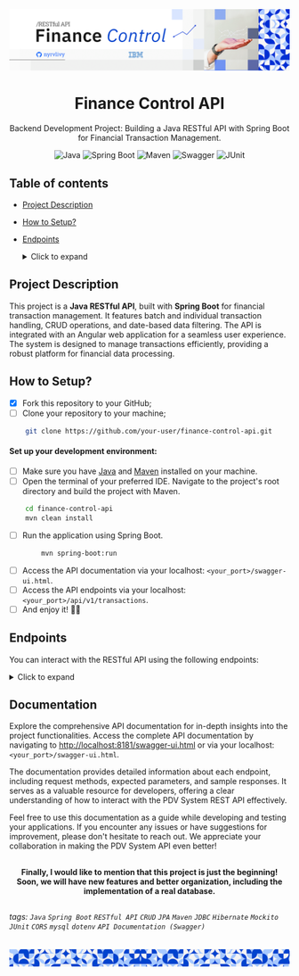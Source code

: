 <div align="center">
  <img alt="Finance Control API Banner" src="./assets/images/api-header.png">
</div>

<h1 align="center">Finance Control API</h1>
<p align="center">Backend Development Project: Building a Java RESTful API with Spring Boot for Financial Transaction Management.</p>

<div align="center">

![Java](https://img.shields.io/badge/Java-v11-red)
![Spring Boot](https://img.shields.io/badge/Spring_Boot-v2.6.3-green)
![Maven](https://img.shields.io/badge/Maven-v3.8.1-blue)
![Swagger](https://img.shields.io/badge/Swagger-v3.0.0-brightgreen)
![JUnit](https://img.shields.io/badge/JUnit-v5.7.0-yellow)

</div>

##

## Table of contents

* [Project Description](#project-description)
* [How to Setup?](#how-to-setup)
* [Endpoints](#endpoints)
    <details>
    <summary>Click to expand</summary>

    - [Find All Transactions](#find-all-transactions)
    - [Create Transaction](#create-transaction)
    - [Update Transaction](#update-transaction)
    - [Delete Transaction](#delete-transaction)
    - [Filter by Date](#filter-by-date)
    - [Filter by Category](#filter-by-category)

  </details>

##

## Project Description

This project is a **Java RESTful API**, built with **Spring Boot** for financial transaction management. It features batch and
individual transaction handling, CRUD operations, and date-based data filtering. The API is integrated with an Angular web
application for a seamless user experience. The system is designed to manage transactions efficiently, providing a robust platform
for financial data processing.

##

## How to Setup?

- [x] Fork this repository to your GitHub;
- [ ] Clone your repository to your machine;

```bash
    git clone https://github.com/your-user/finance-control-api.git
```

#### Set up your development environment:

- [ ] Make sure you have [Java](https://www.oracle.com/java/technologies/javase-downloads.html)
  and [Maven](https://maven.apache.org/download.cgi) installed on your machine.
- [ ] Open the terminal of your preferred IDE. Navigate to the project's root directory and build the project with Maven.

```bash
    cd finance-control-api
    mvn clean install
```

- [ ] Run the application using Spring Boot.

```bash
        mvn spring-boot:run
```

- [ ] Access the API documentation via your localhost: `<your_port>/swagger-ui.html`.
- [ ] Access the API endpoints via your localhost: `<your_port>/api/v1/transactions`.
- [ ] And enjoy it! 🎊👏

##

## Endpoints

You can interact with the RESTful API using the following endpoints:

<details>
<summary>Click to expand</summary>

### Find All Transactions

Retrieve a list of all transactions or filter transactions by date and/or category.

```bash
    GET localhost:8080/transactions?date=<yyyy-MM-dd>&category=<category>
```

### Create Transaction

Add new transactions to the system.

```bash
    POST localhost:8080/transactions
```

Provide transaction details in the request body as per the example below:

```json
{
  "date": "2025-01-01",
  "value": 100.00,
  "category": "Food"
}
```

### Update Transaction

Update existing transaction details by transaction ID.

```bash
    PUT localhost:8080/transactions/{id}
```

Include updated transaction information in the request body.

```json
{
  "date": "2025-01-01",
  "value": 150.00,
  "category": "Games"
}
```

### Delete Transaction

Remove a transaction from the system using its ID.

```bash
    DELETE localhost:8080/transactions/{id}
```

### Filter by Date

Retrieve transactions filtered by a specific date.

```bash
    GET localhost:8080/transactions?date=<yyyy-MM-dd>
```

### Filter by Category

Retrieve transactions filtered by a specific category.

```bash
    GET localhost:8080/transactions?category=<category>
```
</details>

##

## Documentation

Explore the comprehensive API documentation for in-depth insights into the project functionalities. Access the complete API
documentation by navigating to [http://localhost:8181/swagger-ui.html](http://localhost:8181/swagger-ui.html) or via your
localhost: `<your_port>/swagger-ui.html`.

The documentation provides detailed information about each endpoint, including request methods, expected parameters, and sample
responses. It serves as a valuable resource for developers, offering a clear understanding of how to interact with the PDV System
REST API effectively.

Feel free to use this documentation as a guide while developing and testing your applications. If you encounter any issues or have
suggestions for improvement, please don't hesitate to reach out. We appreciate your collaboration in making the PDV System API
even better!

##

<div align="center">

**Finally, I would like to mention that this project is just the beginning! Soon, we will have new features and better
organization, including the implementation of a real database.**

</div>

##

###### tags: `Java` `Spring Boot` `RESTful API` `CRUD` `JPA` `Maven` `JDBC` `Hibernate` `Mockito` `JUnit` `CORS`  `mysql` `dotenv` `API Documentation (Swagger)`

<div align="center">
  <img alt="GitHub Header Banner" src="./assets/images/api-footer.png">
</div>

